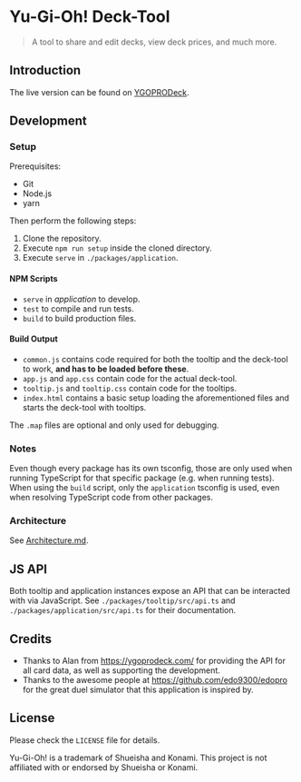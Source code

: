# Yu-Gi-Oh! Deck-Tool

> A tool to share and edit decks, view deck prices, and much more.

## Introduction

The live version can be found on [YGOPRODeck](https://ygoprodeck.com/card-database/deck-prices/).

## Development

### Setup

Prerequisites:

-   Git
-   Node.js
-   yarn

Then perform the following steps:

1. Clone the repository.
2. Execute `npm run setup` inside the cloned directory.
3. Execute `serve` in `./packages/application`.

#### NPM Scripts

-   `serve` in _application_ to develop.
-   `test` to compile and run tests.
-   `build` to build production files.

#### Build Output

-   `common.js` contains code required for both the tooltip and the deck-tool to work, **and has to be
    loaded before these**.
-   `app.js` and `app.css` contain code for the actual deck-tool.
-   `tooltip.js` and `tooltip.css` contain code for the tooltips.
-   `index.html` contains a basic setup loading the aforementioned files and starts the deck-tool with
    tooltips.

The `.map` files are optional and only used for debugging.

### Notes

Even though every package has its own tsconfig, those are only used when running TypeScript for that
specific package (e.g. when running tests). When using the `build` script, only the `application`
tsconfig is used, even when resolving TypeScript code from other packages.

### Architecture

See [Architecture.md](./ARCHITECTURE.md).

## JS API

Both tooltip and application instances expose an API that can be interacted with via JavaScript.
See `./packages/tooltip/src/api.ts` and `./packages/application/src/api.ts` for their documentation.

## Credits

-   Thanks to Alan from <https://ygoprodeck.com/> for providing the API for all card data, as well as
    supporting the development.
-   Thanks to the awesome people at <https://github.com/edo9300/edopro> for the great duel simulator
    that this application is inspired by.

## License

Please check the `LICENSE` file for details.

Yu-Gi-Oh! is a trademark of Shueisha and Konami. This project is not affiliated with or endorsed by
Shueisha or Konami.
